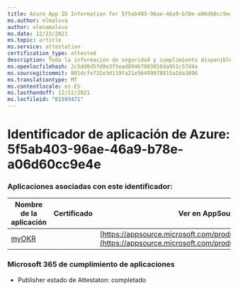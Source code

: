 ```yaml
---
title: Azure App ID Information for 5f5ab403-96ae-46a9-b78e-a06d60cc9e4e
ms.author: elmalova
author: elenamalova
ms.date: 12/22/2021
ms.topic: article
ms.service: attestation
certification_type: attested
description: Toda la información de seguridad y cumplimiento disponible para 5f5ab403-96ae-46a9-b78e-a06d60cc9e4e.
ms.openlocfilehash: 2c5dd8d5fd8e3f5ead89467903856da951c57d4a
ms.sourcegitcommit: 801dcfe732e3d119fa21e56499978915a2da3896
ms.translationtype: MT
ms.contentlocale: es-ES
ms.lasthandoff: 12/22/2021
ms.locfileid: "61593471"
---
```

# <a name="azure-app-id-5f5ab403-96ae-46a9-b78e-a06d60cc9e4e"></a>Identificador de aplicación de Azure: 5f5ab403-96ae-46a9-b78e-a06d60cc9e4e


### <a name="apps-associated-with-this-id"></a>Aplicaciones asociadas con este identificador:
| **Nombre de la aplicación** | **Certificado** | **Ver en AppSource** |
|--------------|---------------|-----------------------|
| [myOKR](https://docs.microsoft.com/microsoft-365-app-certification/forward/WA200003308) |  | [https://appsource.microsoft.com/product/office/WA200003308](https://appsource.microsoft.com/product/office/WA200003308) |

### <a name="microsoft-365-app-compliance-status"></a>Microsoft 365 de cumplimiento de aplicaciones
- Publisher estado de Attestaton: completado
